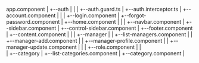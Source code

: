 app.component
|
+--auth
|   |
|   +--auth.guard.ts
|   +--auth.interceptor.ts
|
+--account.component
|   |
|   +--login.component
|   +--forgot-password.component
|
+--home.component
|   |
|   +--navbar.component
|   +--sidebar.component
|   +--control-sidebar.component
|   +--footer.component
|   +--content.component
|      |
|      +--manager
|      |   +--list-managers.component
|      |   +--manager-add.component
|      |   +--manager-profile.component
|      |   +--manager-update.component
|      |
|      +--role.component
|      |   
|      +--category
|          +--list-categories.component
|          +--category.component
|